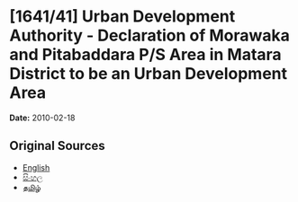 # [1641/41] Urban Development Authority - Declaration of Morawaka and Pitabaddara P/S Area in Matara District to be an Urban Development Area

**Date:** 2010-02-18

## Original Sources

- [English](https://documents.gov.lk/view/extra-gazettes/2010/2/1641-41_E.pdf)
- [සිංහල](https://documents.gov.lk/view/extra-gazettes/2010/2/1641-41_S.pdf)
- [தமிழ்](https://documents.gov.lk/view/extra-gazettes/2010/2/1641-41_T.pdf)
